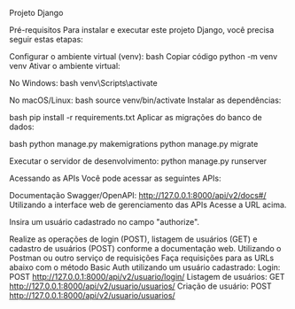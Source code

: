 Projeto Django 

Pré-requisitos
Para instalar e executar este projeto Django, você precisa seguir estas etapas:

Configurar o ambiente virtual (venv):
bash
Copiar código
python -m venv venv
Ativar o ambiente virtual:

No Windows:
bash
venv\Scripts\activate

No macOS/Linux:
bash
source venv/bin/activate
Instalar as dependências:

bash
pip install -r requirements.txt
Aplicar as migrações do banco de dados:

bash
python manage.py makemigrations
python manage.py migrate

Executar o servidor de desenvolvimento:
python manage.py runserver

Acessando as APIs
Você pode acessar as seguintes APIs:

Documentação Swagger/OpenAPI: http://127.0.0.1:8000/api/v2/docs#/
Utilizando a interface web de gerenciamento das APIs
Acesse a URL acima.

Insira um usuário cadastrado no campo "authorize".

Realize as operações de login (POST), listagem de usuários (GET) e cadastro de usuários (POST) conforme a documentação web.
Utilizando o Postman ou outro serviço de requisições
Faça requisições para as URLs abaixo com o método Basic Auth utilizando um usuário cadastrado:
Login: POST http://127.0.0.1:8000/api/v2/usuario/login/
Listagem de usuários: GET http://127.0.0.1:8000/api/v2/usuario/usuarios/
Criação de usuário: POST http://127.0.0.1:8000/api/v2/usuario/usuarios/
